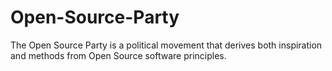 # Open-Source-Party
The Open Source Party is a political movement that derives both inspiration and methods from Open Source software principles.
